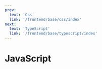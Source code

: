 ```yaml
---
prev:
  text: 'Css'
  link: '/frontend/base/css/index'
next:
  text: 'TypeScript'
  link: '/frontend/base/typescript/index'
---
```



# JavaScript
